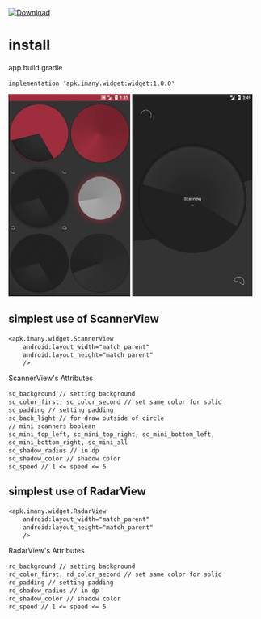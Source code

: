 [ ![Download](https://api.bintray.com/packages/imany/widget_maven/widget/images/download.svg) ](https://bintray.com/imany/widget_maven/widget/_latestVersion)

# install
app build.gradle
```
implementation 'apk.imany.widget:widget:1.0.0'
```

<img src="https://github.com/Imany-apk/widget/blob/master/scanner.gif" height="400px" /> <img src="https://github.com/Imany-apk/widget/blob/master/scanner2.gif" height="400px" />

## simplest use of ScannerView

```
<apk.imany.widget.ScannerView
    android:layout_width="match_parent"
    android:layout_height="match_parent"
    />
```

ScannerView's Attributes

```
sc_background // setting background
sc_color_first, sc_color_second // set same color for solid
sc_padding // setting padding
sc_back_light // for draw outside of circle
// mini scanners boolean
sc_mini_top_left, sc_mini_top_right, sc_mini_bottom_left, sc_mini_bottom_right, sc_mini_all
sc_shadow_radius // in dp
sc_shadow_color // shadow color
sc_speed // 1 <= speed <= 5
```



## simplest use of RadarView

```
<apk.imany.widget.RadarView
    android:layout_width="match_parent"
    android:layout_height="match_parent"
    />
```

RadarView's Attributes

```
rd_background // setting background
rd_color_first, rd_color_second // set same color for solid
rd_padding // setting padding
rd_shadow_radius // in dp
rd_shadow_color // shadow color
rd_speed // 1 <= speed <= 5
```
